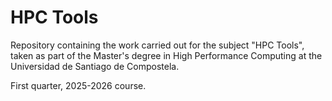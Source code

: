 # HPC Tools

Repository containing the work carried out for the subject "HPC Tools", taken as part of the Master's degree in High Performance Computing at the Universidad de Santiago de Compostela.

First quarter, 2025-2026 course.

